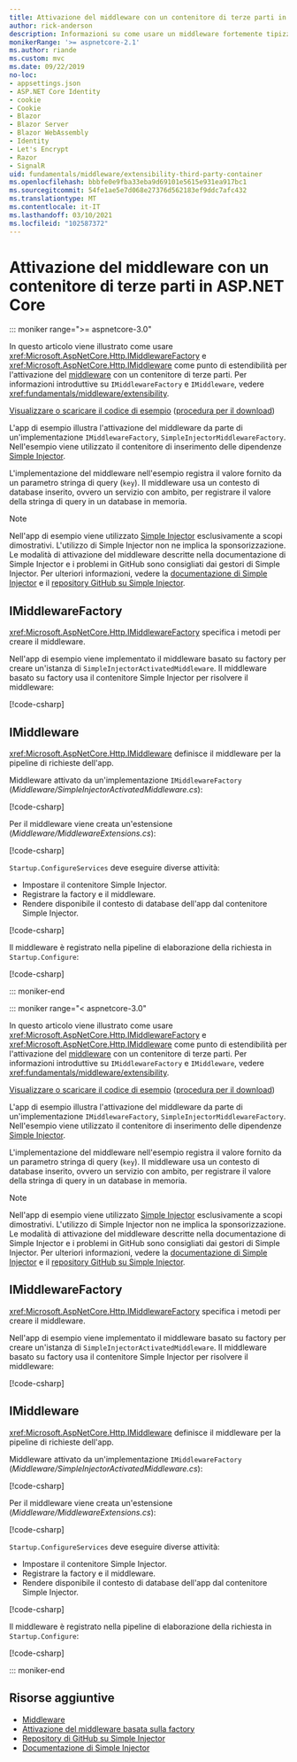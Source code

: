 ```yaml
---
title: Attivazione del middleware con un contenitore di terze parti in ASP.NET Core
author: rick-anderson
description: Informazioni su come usare un middleware fortemente tipizzato con un'attivazione basata su factory e un contenitore di terze parti in ASP.NET Core.
monikerRange: '>= aspnetcore-2.1'
ms.author: riande
ms.custom: mvc
ms.date: 09/22/2019
no-loc:
- appsettings.json
- ASP.NET Core Identity
- cookie
- Cookie
- Blazor
- Blazor Server
- Blazor WebAssembly
- Identity
- Let's Encrypt
- Razor
- SignalR
uid: fundamentals/middleware/extensibility-third-party-container
ms.openlocfilehash: bbbfe0e9fba33eba9d69101e5615e931ea917bc1
ms.sourcegitcommit: 54fe1ae5e7d068e27376d562183ef9ddc7afc432
ms.translationtype: MT
ms.contentlocale: it-IT
ms.lasthandoff: 03/10/2021
ms.locfileid: "102587372"
---
```

# <a name="middleware-activation-with-a-third-party-container-in-aspnet-core"></a>Attivazione del middleware con un contenitore di terze parti in ASP.NET Core

::: moniker range=">= aspnetcore-3.0"

In questo articolo viene illustrato come usare <xref:Microsoft.AspNetCore.Http.IMiddlewareFactory> e <xref:Microsoft.AspNetCore.Http.IMiddleware> come punto di estendibilità per l'attivazione del [middleware](xref:fundamentals/middleware/index) con un contenitore di terze parti. Per informazioni introduttive su `IMiddlewareFactory` e `IMiddleware`, vedere <xref:fundamentals/middleware/extensibility>.

[Visualizzare o scaricare il codice di esempio](https://github.com/dotnet/AspNetCore.Docs/tree/main/aspnetcore/fundamentals/middleware/extensibility-third-party-container/samples/) ([procedura per il download](xref:index#how-to-download-a-sample))

L'app di esempio illustra l'attivazione del middleware da parte di un'implementazione `IMiddlewareFactory`, `SimpleInjectorMiddlewareFactory`. Nell'esempio viene utilizzato il contenitore di inserimento delle dipendenze [Simple Injector](https://simpleinjector.org).

L'implementazione del middleware nell'esempio registra il valore fornito da un parametro stringa di query (`key`). Il middleware usa un contesto di database inserito, ovvero un servizio con ambito, per registrare il valore della stringa di query in un database in memoria.

> [!NOTE]
> Nell'app di esempio viene utilizzato [Simple Injector](https://github.com/simpleinjector/SimpleInjector) esclusivamente a scopi dimostrativi. L'utilizzo di Simple Injector non ne implica la sponsorizzazione. Le modalità di attivazione del middleware descritte nella documentazione di Simple Injector e i problemi in GitHub sono consigliati dai gestori di Simple Injector. Per ulteriori informazioni, vedere la [documentazione di Simple Injector](https://simpleinjector.readthedocs.io/en/latest/index.html) e il [repository GitHub su Simple Injector](https://github.com/simpleinjector/SimpleInjector).

## <a name="imiddlewarefactory"></a>IMiddlewareFactory

<xref:Microsoft.AspNetCore.Http.IMiddlewareFactory> specifica i metodi per creare il middleware.

Nell'app di esempio viene implementato il middleware basato su factory per creare un'istanza di `SimpleInjectorActivatedMiddleware`. Il middleware basato su factory usa il contenitore Simple Injector per risolvere il middleware:

[!code-csharp[](extensibility-third-party-container/samples/3.x/SampleApp/Middleware/SimpleInjectorMiddlewareFactory.cs?name=snippet1&highlight=5-8,12)]

## <a name="imiddleware"></a>IMiddleware

<xref:Microsoft.AspNetCore.Http.IMiddleware> definisce il middleware per la pipeline di richieste dell'app.

Middleware attivato da un'implementazione `IMiddlewareFactory` (*Middleware/SimpleInjectorActivatedMiddleware.cs*):

[!code-csharp[](extensibility-third-party-container/samples/3.x/SampleApp/Middleware/SimpleInjectorActivatedMiddleware.cs?name=snippet1)]

Per il middleware viene creata un'estensione (*Middleware/MiddlewareExtensions.cs*):

[!code-csharp[](extensibility-third-party-container/samples/3.x/SampleApp/Middleware/MiddlewareExtensions.cs?name=snippet1)]

`Startup.ConfigureServices` deve eseguire diverse attività:

* Impostare il contenitore Simple Injector.
* Registrare la factory e il middleware.
* Rendere disponibile il contesto di database dell'app dal contenitore Simple Injector.

[!code-csharp[](extensibility-third-party-container/samples/3.x/SampleApp/Startup.cs?name=snippet1)]

Il middleware è registrato nella pipeline di elaborazione della richiesta in `Startup.Configure`:

[!code-csharp[](extensibility-third-party-container/samples/3.x/SampleApp/Startup.cs?name=snippet2&highlight=12)]

::: moniker-end

::: moniker range="< aspnetcore-3.0"

In questo articolo viene illustrato come usare <xref:Microsoft.AspNetCore.Http.IMiddlewareFactory> e <xref:Microsoft.AspNetCore.Http.IMiddleware> come punto di estendibilità per l'attivazione del [middleware](xref:fundamentals/middleware/index) con un contenitore di terze parti. Per informazioni introduttive su `IMiddlewareFactory` e `IMiddleware`, vedere <xref:fundamentals/middleware/extensibility>.

[Visualizzare o scaricare il codice di esempio](https://github.com/dotnet/AspNetCore.Docs/tree/main/aspnetcore/fundamentals/middleware/extensibility-third-party-container/samples/) ([procedura per il download](xref:index#how-to-download-a-sample))

L'app di esempio illustra l'attivazione del middleware da parte di un'implementazione `IMiddlewareFactory`, `SimpleInjectorMiddlewareFactory`. Nell'esempio viene utilizzato il contenitore di inserimento delle dipendenze [Simple Injector](https://simpleinjector.org).

L'implementazione del middleware nell'esempio registra il valore fornito da un parametro stringa di query (`key`). Il middleware usa un contesto di database inserito, ovvero un servizio con ambito, per registrare il valore della stringa di query in un database in memoria.

> [!NOTE]
> Nell'app di esempio viene utilizzato [Simple Injector](https://github.com/simpleinjector/SimpleInjector) esclusivamente a scopi dimostrativi. L'utilizzo di Simple Injector non ne implica la sponsorizzazione. Le modalità di attivazione del middleware descritte nella documentazione di Simple Injector e i problemi in GitHub sono consigliati dai gestori di Simple Injector. Per ulteriori informazioni, vedere la [documentazione di Simple Injector](https://simpleinjector.readthedocs.io/en/latest/index.html) e il [repository GitHub su Simple Injector](https://github.com/simpleinjector/SimpleInjector).

## <a name="imiddlewarefactory"></a>IMiddlewareFactory

<xref:Microsoft.AspNetCore.Http.IMiddlewareFactory> specifica i metodi per creare il middleware.

Nell'app di esempio viene implementato il middleware basato su factory per creare un'istanza di `SimpleInjectorActivatedMiddleware`. Il middleware basato su factory usa il contenitore Simple Injector per risolvere il middleware:

[!code-csharp[](extensibility-third-party-container/samples/2.x/SampleApp/Middleware/SimpleInjectorMiddlewareFactory.cs?name=snippet1&highlight=5-8,12)]

## <a name="imiddleware"></a>IMiddleware

<xref:Microsoft.AspNetCore.Http.IMiddleware> definisce il middleware per la pipeline di richieste dell'app.

Middleware attivato da un'implementazione `IMiddlewareFactory` (*Middleware/SimpleInjectorActivatedMiddleware.cs*):

[!code-csharp[](extensibility-third-party-container/samples/2.x/SampleApp/Middleware/SimpleInjectorActivatedMiddleware.cs?name=snippet1)]

Per il middleware viene creata un'estensione (*Middleware/MiddlewareExtensions.cs*):

[!code-csharp[](extensibility-third-party-container/samples/2.x/SampleApp/Middleware/MiddlewareExtensions.cs?name=snippet1)]

`Startup.ConfigureServices` deve eseguire diverse attività:

* Impostare il contenitore Simple Injector.
* Registrare la factory e il middleware.
* Rendere disponibile il contesto di database dell'app dal contenitore Simple Injector.

[!code-csharp[](extensibility-third-party-container/samples/2.x/SampleApp/Startup.cs?name=snippet1)]

Il middleware è registrato nella pipeline di elaborazione della richiesta in `Startup.Configure`:

[!code-csharp[](extensibility-third-party-container/samples/2.x/SampleApp/Startup.cs?name=snippet2&highlight=12)]

::: moniker-end

## <a name="additional-resources"></a>Risorse aggiuntive

* [Middleware](xref:fundamentals/middleware/index)
* [Attivazione del middleware basata sulla factory](xref:fundamentals/middleware/extensibility)
* [Repository di GitHub su Simple Injector](https://github.com/simpleinjector/SimpleInjector)
* [Documentazione di Simple Injector](https://simpleinjector.readthedocs.io/en/latest/index.html)
